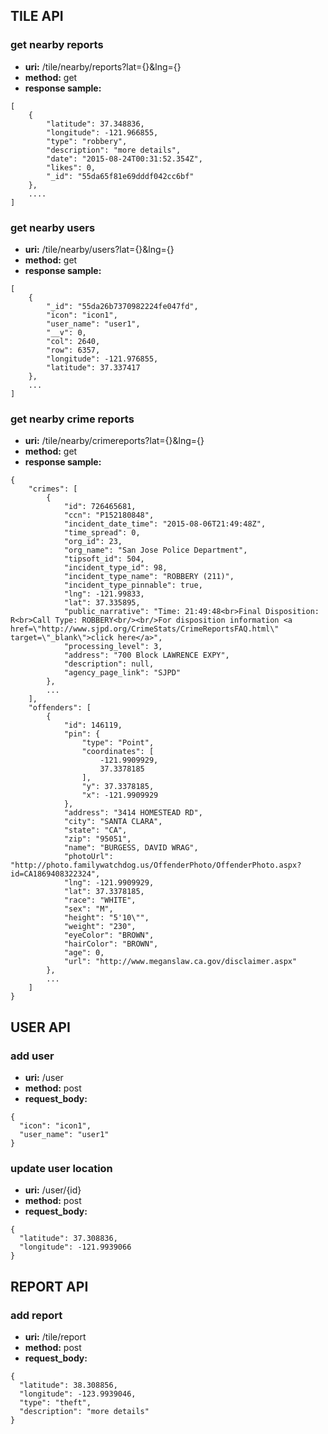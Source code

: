 
## TILE API
### get nearby reports
* **uri:** /tile/nearby/reports?lat={}&lng={}
* **method:** get
* **response sample:**
```
[
    {
        "latitude": 37.348836,
        "longitude": -121.966855,
        "type": "robbery",
        "description": "more details",
        "date": "2015-08-24T00:31:52.354Z",
        "likes": 0,
        "_id": "55da65f81e69dddf042cc6bf"
    },
    ....
]
```

### get nearby users
* **uri:** /tile/nearby/users?lat={}&lng={}
* **method:** get
* **response sample:**
```
[
    {
        "_id": "55da26b7370982224fe047fd",
        "icon": "icon1",
        "user_name": "user1",
        "__v": 0,
        "col": 2640,
        "row": 6357,
        "longitude": -121.976855,
        "latitude": 37.337417
    },
    ...
]
```

### get nearby crime reports
* **uri:** /tile/nearby/crimereports?lat={}&lng={}
* **method:** get
* **response sample:**
```
{
    "crimes": [
        {
            "id": 726465681,
            "ccn": "P152180848",
            "incident_date_time": "2015-08-06T21:49:48Z",
            "time_spread": 0,
            "org_id": 23,
            "org_name": "San Jose Police Department",
            "tipsoft_id": 504,
            "incident_type_id": 98,
            "incident_type_name": "ROBBERY (211)",
            "incident_type_pinnable": true,
            "lng": -121.99833,
            "lat": 37.335895,
            "public_narrative": "Time: 21:49:48<br>Final Disposition: R<br>Call Type: ROBBERY<br/><br/>For disposition information <a href=\"http://www.sjpd.org/CrimeStats/CrimeReportsFAQ.html\" target=\"_blank\">click here</a>",
            "processing_level": 3,
            "address": "700 Block LAWRENCE EXPY",
            "description": null,
            "agency_page_link": "SJPD"
        },
        ...
    ],
    "offenders": [
        {
            "id": 146119,
            "pin": {
                "type": "Point",
                "coordinates": [
                    -121.9909929,
                    37.3378185
                ],
                "y": 37.3378185,
                "x": -121.9909929
            },
            "address": "3414 HOMESTEAD RD",
            "city": "SANTA CLARA",
            "state": "CA",
            "zip": "95051",
            "name": "BURGESS, DAVID WRAG",
            "photoUrl": "http://photo.familywatchdog.us/OffenderPhoto/OffenderPhoto.aspx?id=CA1869408322324",
            "lng": -121.9909929,
            "lat": 37.3378185,
            "race": "WHITE",
            "sex": "M",
            "height": "5'10\"",
            "weight": "230",
            "eyeColor": "BROWN",
            "hairColor": "BROWN",
            "age": 0,
            "url": "http://www.meganslaw.ca.gov/disclaimer.aspx"
        },
        ...
    ]
}
```


## USER API
### add user
* **uri:** /user
* **method:** post
* **request_body:**
```
{
  "icon": "icon1",
  "user_name": "user1"
}
```

### update user location
* **uri:** /user/{id}
* **method:** post
* **request_body:**
```
{
  "latitude": 37.308836,
  "longitude": -121.9939066
}
```

## REPORT API
### add report
* **uri:** /tile/report
* **method:** post
* **request_body:**
```
{
  "latitude": 38.308856,
  "longitude": -123.9939046,
  "type": "theft",
  "description": "more details"
}
```